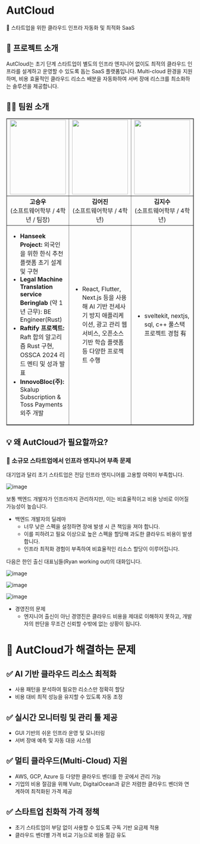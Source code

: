 # AutCloud
🚀 스타트업을 위한 클라우드 인프라 자동화 및 최적화 SaaS

## 📌 프로젝트 소개
AutCloud는 초기 단계 스타트업이 별도의 인프라 엔지니어 없이도 최적의 클라우드 인프라를 설계하고 운영할 수 있도록 돕는 SaaS 플랫폼입니다.
Multi-cloud 환경을 지원하며, 비용 효율적인 클라우드 리소스 배분을 자동화하여 서버 장애 리스크를 최소화하는 솔루션을 제공합니다.

## **👨‍💻 팀원 소개**  

<table width="100%" border="1">
  <tr>
    <td align="center" width="25%"><img src="https://github.com/user-attachments/assets/6d254705-d8b2-442b-a6a1-c73deb52c79d" width="150" height="200"/></td>
    <td align="center" width="25%"><img src="https://github.com/user-attachments/assets/e70ccf49-9f50-4dba-8366-27bdc1166621" width="150" height="200"/></td>
    <td align="center" width="25%"><img src="https://github.com/user-attachments/assets/4dafc97b-c0e3-42bd-bf85-5ad0edbb21fc" width="150" height="200"/></td>
    <td align="center" width="25%"><img src="https://github.com/user-attachments/assets/a8fe8895-d761-40ea-90e4-5bc7ff6dc1b9" width="150" height="200"/></td>
  </tr>
  <tr>
    <td align="center"><b>고승우</b><br>(소프트웨어학부 / 4학년 / 팀장)</td>
    <td align="center"><b>김어진</b><br>(소프트웨어학부 / 4학년)</td>
    <td align="center"><b>김지수</b><br>(소프트웨어학부 / 4학년)</td>
    <td align="center"><b>김효빈</b><br>(소프트웨어학부 / 4학년)</td>
  </tr>
  <tr>
    <td align="left">
      <ul>
        <li><b>Hanseek Project:</b> 외국인을 위한 한식 추천 플랫폼 초기 설계 및 구현</li>
        <li><b>Legal Machine Translation service Beringlab</b> (약 1년 근무): BE Engineer(Rust)</li>
        <li><b>Raftify 프로젝트:</b> Raft 합의 알고리즘 Rust 구현, OSSCA 2024 리드 멘티 및 성과 발표</li>
        <li><b>InnovoBloc(주):</b> Skalup Subscription & Toss Payments 외주 개발</li>
      </ul>
    </td>
    <td align="left">
      <ul>
        <li>React, Flutter, Next.js 등을 사용해 AI 기반 전세사기 방지 애플리케이션, 광고 관리 웹서비스, 오픈소스 기반 학습 플랫폼 등 다양한 프로젝트 수행</li>
      </ul>
    </td>
    <td align="left">
      <ul>
        <li>sveltekit, nextjs, sql, c++ 풀스택 프로젝트 경험 有</li>
      </ul>
    </td>
    <td align="left">
      <ul>
        <li>국민대학교 인공지능 연구실 인턴</li>
      </ul>
    </td>
  </tr>
</table>

## 💡 왜 AutCloud가 필요할까요?
### 🔹 소규모 스타트업에서 인프라 엔지니어 부족 문제
대기업과 달리 초기 스타트업은 전담 인프라 엔지니어를 고용할 여력이 부족합니다.

![image](https://github.com/user-attachments/assets/27d17124-2962-4101-b9a1-59697653ca59)

보통 백엔드 개발자가 인프라까지 관리하지만, 이는 비효율적이고 비용 낭비로 이어질 가능성이 높습니다.

- 백엔드 개발자의 딜레마
  - 너무 낮은 스펙을 설정하면 장애 발생 시 큰 책임을 져야 합니다.
  - 이를 피하려고 필요 이상으로 높은 스펙을 할당해 과도한 클라우드 비용이 발생합니다.
  - 인프라 최적화 경험이 부족하여 비효율적인 리소스 할당이 이루어집니다.

다음은 한인 출신 대표님들(Ryan working out)의 대화입니다.

![image](https://github.com/user-attachments/assets/8d084c20-4c1b-4f95-b174-b34bdaded556)

![image](https://github.com/user-attachments/assets/8ea78b4b-86ec-47c9-b674-a1bfab235641)

![image](https://github.com/user-attachments/assets/44bbcf03-0163-4118-aae1-6f37c4c77059)

- 경영진의 문제
  - 엔지니어 출신이 아닌 경영진은 클라우드 비용을 제대로 이해하지 못하고, 개발자의 판단을 무조건 신뢰할 수밖에 없는 상황이 됩니다.

# 🔹 AutCloud가 해결하는 문제
## ✅ AI 기반 클라우드 리소스 최적화
- 사용 패턴을 분석하여 필요한 리소스만 정확히 할당
- 비용 대비 최적 성능을 유지할 수 있도록 자동 조정

## ✅ 실시간 모니터링 및 관리 툴 제공
- GUI 기반의 쉬운 인프라 운영 및 모니터링
- 서버 장애 예측 및 자동 대응 시스템

## ✅ 멀티 클라우드(Multi-Cloud) 지원
- AWS, GCP, Azure 등 다양한 클라우드 벤더를 한 곳에서 관리 가능
- 기업의 비용 절감을 위해 Vultr, DigitalOcean과 같은 저렴한 클라우드 벤더와 연계하여 최적화된 가격 제공

## ✅ 스타트업 친화적 가격 정책
- 초기 스타트업이 부담 없이 사용할 수 있도록 구독 기반 요금제 적용
- 클라우드 벤더별 가격 비교 기능으로 비용 절감 유도

